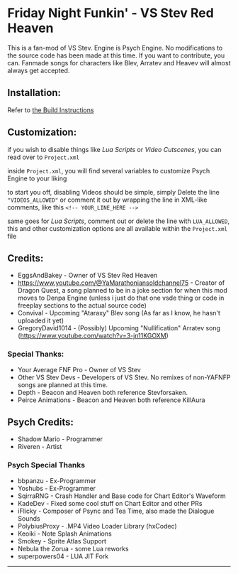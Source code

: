 # Friday Night Funkin' - VS Stev Red Heaven
This is a fan-mod of VS Stev.
Engine is Psych Engine. No modifications to the source code has been made at this time.
If you want to contribute, you can.
Fanmade songs for characters like Blev, Arratev and Heavev will almost always get accepted.

## Installation:

Refer to [the Build Instructions](./BUILDING.md)

## Customization:

if you wish to disable things like *Lua Scripts* or *Video Cutscenes*, you can read over to `Project.xml`

inside `Project.xml`, you will find several variables to customize Psych Engine to your liking

to start you off, disabling Videos should be simple, simply Delete the line `"VIDEOS_ALLOWED"` or comment it out by wrapping the line in XML-like comments, like this `<!-- YOUR_LINE_HERE -->`

same goes for *Lua Scripts*, comment out or delete the line with `LUA_ALLOWED`, this and other customization options are all available within the `Project.xml` file

## Credits:
* EggsAndBakey - Owner of VS Stev Red Heaven
* https://www.youtube.com/@YaMarathoniansoldchannel75 - Creator of Dragon Quest, a song planned to be in a joke section for when this mod moves to Denpa Engine (unless i just do that one vsde thing or code in freeplay sections to the actual source code)
* Convival - Upcoming "Ataraxy" Blev song (As far as I know, he hasn't uploaded it yet)
* GregoryDavid1014 - (Possibly) Upcoming "Nullification" Arratev song (https://www.youtube.com/watch?v=3-jn11KGOXM)

### Special Thanks:
* Your Average FNF Pro - Owner of VS Stev
* Other VS Stev Devs - Developers of VS Stev. No remixes of non-YAFNFP songs are planned at this time.
* Depth - Beacon and Heaven both reference Stevforsaken.
* Peirce Animations - Beacon and Heaven both reference KillAura

## Psych Credits:
* Shadow Mario - Programmer
* Riveren - Artist

### Psych Special Thanks
* bbpanzu - Ex-Programmer
* Yoshubs - Ex-Programmer
* SqirraRNG - Crash Handler and Base code for Chart Editor's Waveform
* KadeDev - Fixed some cool stuff on Chart Editor and other PRs
* iFlicky - Composer of Psync and Tea Time, also made the Dialogue Sounds
* PolybiusProxy - .MP4 Video Loader Library (hxCodec)
* Keoiki - Note Splash Animations
* Smokey - Sprite Atlas Support
* Nebula the Zorua - some Lua reworks
* superpowers04 - LUA JIT Fork
_____________________________________
